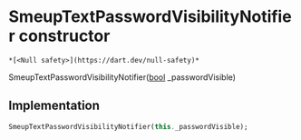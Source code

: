 


# SmeupTextPasswordVisibilityNotifier constructor




    *[<Null safety>](https://dart.dev/null-safety)*



SmeupTextPasswordVisibilityNotifier([bool](https://api.flutter.dev/flutter/dart-core/bool-class.html) _passwordVisible)





## Implementation

```dart
SmeupTextPasswordVisibilityNotifier(this._passwordVisible);
```







